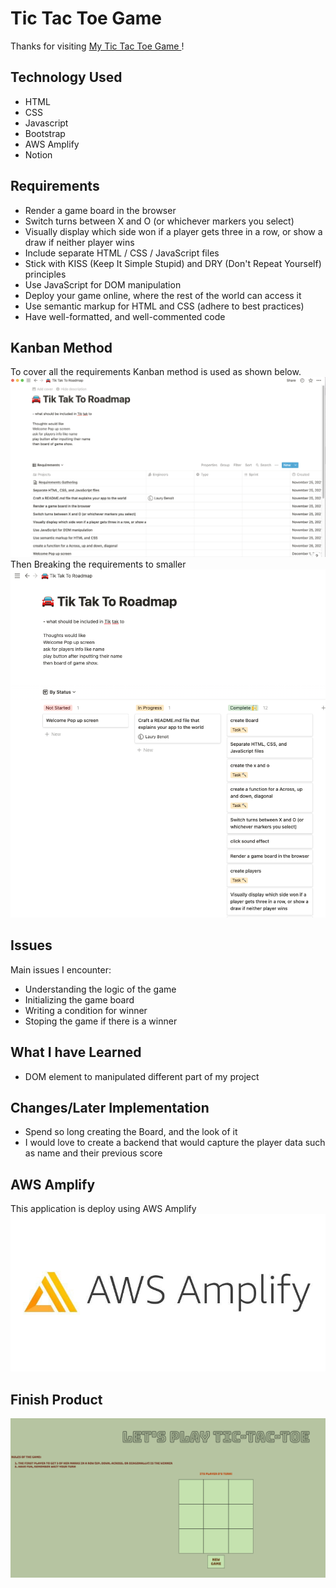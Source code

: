 # Tic Tac Toe Game 

Thanks for visiting [My Tic Tac Toe Game ](https://main.d1gjmj53w24nj7.amplifyapp.com/)!


## Technology Used
- HTML
- CSS
- Javascript
- Bootstrap
- AWS Amplify
- Notion


## Requirements 
- Render a game board in the browser
- Switch turns between X and O (or whichever markers you select)
- Visually display which side won if a player gets three in a row, or show a draw if neither player wins
- Include separate HTML / CSS / JavaScript files
- Stick with KISS (Keep It Simple Stupid) and DRY (Don't Repeat Yourself) principles
- Use JavaScript for DOM manipulation
- Deploy your game online, where the rest of the world can access it
- Use semantic markup for HTML and CSS (adhere to best practices)
- Have well-formatted, and well-commented code


## Kanban Method
To cover all the requirements Kanban method is used as shown below. 
![Notion Requirement Board](notion1.png)
Then Breaking the requirements to smaller 
![Notion Progression Board or Kanban](notion2.png)

## Issues 
Main issues I encounter:
- Understanding the logic of the game 
- Initializing the game board
- Writing a condition for winner
- Stoping the game if there is a winner

## What I have Learned 
- DOM element to manipulated different part of my project

## Changes/Later Implementation
- Spend so long creating the Board, and the look of it
- I would love to create a backend that would capture the player data such as name and their previous score  

## AWS Amplify 
This application is deploy using AWS Amplify ![AWS Amplify logo](amplify.jpeg)


## Finish Product 
![Tic Tac Toe Game](tictactoe.png)

